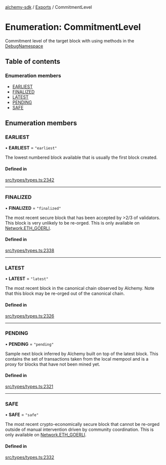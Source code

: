 [alchemy-sdk](../README.md) / [Exports](../modules.md) / CommitmentLevel

# Enumeration: CommitmentLevel

Commitment level of the target block with using methods in the
[DebugNamespace](../classes/DebugNamespace.md)

## Table of contents

### Enumeration members

- [EARLIEST](CommitmentLevel.md#earliest)
- [FINALIZED](CommitmentLevel.md#finalized)
- [LATEST](CommitmentLevel.md#latest)
- [PENDING](CommitmentLevel.md#pending)
- [SAFE](CommitmentLevel.md#safe)

## Enumeration members

### EARLIEST

• **EARLIEST** = `"earliest"`

The lowest numbered block available that is usually the first block created.

#### Defined in

[src/types/types.ts:2342](https://github.com/alchemyplatform/alchemy-sdk-js/blob/aeb51c8/src/types/types.ts#L2342)

___

### FINALIZED

• **FINALIZED** = `"finalized"`

The most recent secure block that has been accepted by >2/3 of validators.
This block is very unlikely to be re-orged. This is only available on
[Network.ETH_GOERLI](Network.md#eth_goerli).

#### Defined in

[src/types/types.ts:2338](https://github.com/alchemyplatform/alchemy-sdk-js/blob/aeb51c8/src/types/types.ts#L2338)

___

### LATEST

• **LATEST** = `"latest"`

The most recent block in the canonical chain observed by Alchemy. Note that
this block may be re-orged out of the canonical chain.

#### Defined in

[src/types/types.ts:2326](https://github.com/alchemyplatform/alchemy-sdk-js/blob/aeb51c8/src/types/types.ts#L2326)

___

### PENDING

• **PENDING** = `"pending"`

Sample next block inferred by Alchemy built on top of the latest block.
This contains the set of transactions taken from the local mempool and
is a proxy for blocks that have not been mined yet.

#### Defined in

[src/types/types.ts:2321](https://github.com/alchemyplatform/alchemy-sdk-js/blob/aeb51c8/src/types/types.ts#L2321)

___

### SAFE

• **SAFE** = `"safe"`

The most recent crypto-economically secure block that cannot be re-orged
outside of manual intervention driven by community coordination. This is
only available on [Network.ETH_GOERLI](Network.md#eth_goerli).

#### Defined in

[src/types/types.ts:2332](https://github.com/alchemyplatform/alchemy-sdk-js/blob/aeb51c8/src/types/types.ts#L2332)
